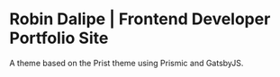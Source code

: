 # Robin Dalipe | Frontend Developer Portfolio Site

A theme based on the Prist theme using Prismic and GatsbyJS.
